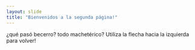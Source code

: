 ```yaml
---
layout: slide
title: "Bienvenidos a la segunda página!"
---
```

¿qué pasó becerro? todo machetérico?
Utiliza la flecha hacia la izquierda para volver!
